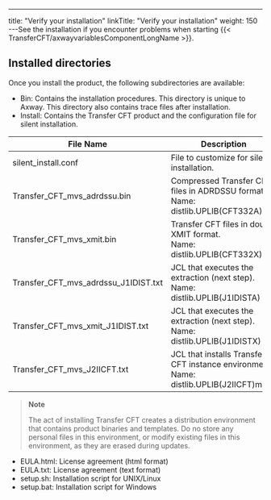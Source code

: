 ---
title: "Verify your installation"
linkTitle: "Verify your installation"
weight: 150
---See the installation if you encounter problems when starting {{< TransferCFT/axwayvariablesComponentLongName  >}}.

## Installed directories

Once you install the product, the following subdirectories are available:

* Bin: Contains the installation procedures. This directory is unique to Axway. This directory also contains trace files after installation.
* Install: Contains the Transfer CFT product and the configuration file for silent installation.


| File Name  | Description  |
| --- | --- |
| silent_install.conf  | File to customize for silent installation.  |
| Transfer_CFT_mvs_adrdssu.bin  | Compressed Transfer CFT files in ADRDSSU format. Name: distlib.UPLIB(CFT332A) |
| Transfer_CFT_mvs_xmit.bin  | Transfer CFT files in double XMIT format.<br/> Name: distlib.UPLIB(CFT332X) |
| Transfer_CFT_mvs_adrdssu_J1IDIST.txt  | JCL that executes the extraction (next step).<br/> Name: distlib.UPLIB(J1IDISTA) |
| Transfer_CFT_mvs_xmit_J1IDIST.txt  | JCL that executes the extraction (next step).<br/> Name: distlib.UPLIB(J1IDISTX) |
| Transfer_CFT_mvs_J2IICFT.txt  | JCL that installs Transfer CFT instance environment.<br/> Name: distlib.UPLIB(J2IICFT)mode |


> **Note**
>
> The act of installing Transfer CFT creates a distribution environment that contains product binaries and templates. Do no store any personal files in this environment, or modify existing files in this environment, as they are erased during updates.

* EULA.html: License agreement (html format)
* EULA.txt: License agreement (text format)
* setup.sh: Installation script for UNIX/Linux
* setup.bat: Installation script for Windows
